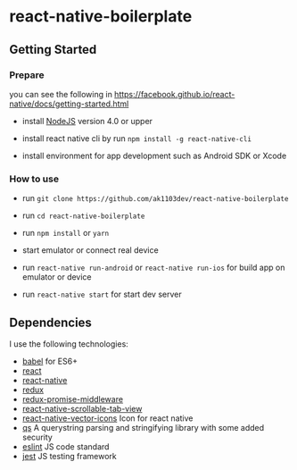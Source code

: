 # react-native-boilerplate

## Getting Started

### Prepare
you can see the following in https://facebook.github.io/react-native/docs/getting-started.html

- install [NodeJS](https://nodejs.org/en/download/package-manager/) version 4.0 or upper

- install react native cli by run `npm install -g react-native-cli`

- install environment for app development such as Android SDK or Xcode

### How to use

- run `git clone https://github.com/ak1103dev/react-native-boilerplate`

- run `cd react-native-boilerplate`

- run `npm install` or `yarn`

- start emulator or connect real device

- run `react-native run-android` or `react-native run-ios` for build app on emulator or device

- run `react-native start` for start dev server

## Dependencies

I use the following technologies:
- [babel](http://babeljs.io/) for ES6+
- [react](https://github.com/facebook/react)
- [react-native](https://github.com/facebook/react-native)
- [redux](https://github.com/reactjs/redux)
- [redux-promise-middleware](https://github.com/pburtchaell/redux-promise-middleware)
- [react-native-scrollable-tab-view](https://github.com/skv-headless/react-native-scrollable-tab-view)
- [react-native-vector-icons](https://github.com/oblador/react-native-vector-icons) Icon for react native
- [qs](https://github.com/ljharb/qs) A querystring parsing and stringifying library with some added security
- [eslint](http://eslint.org/) JS code standard
- [jest](https://facebook.github.io/jest/) JS testing framework

